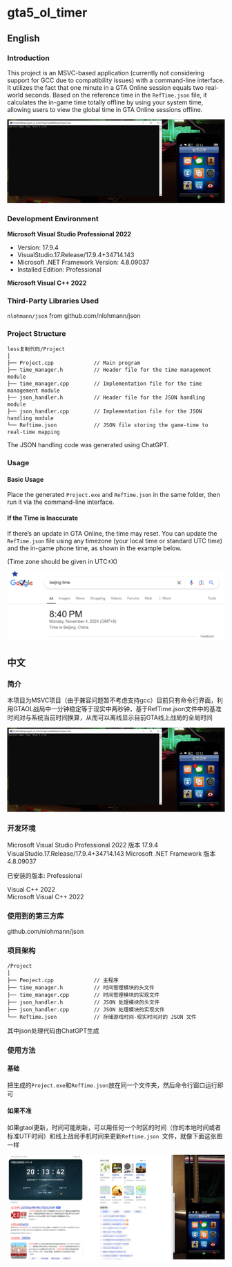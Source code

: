 # gta5_ol_timer

## English

### Introduction

This project is an MSVC-based application (currently not considering support for GCC due to compatibility issues) with a command-line interface. It utilizes the fact that one minute in a GTA Online session equals two real-world seconds. Based on the reference time in the `RefTime.json` file, it calculates the in-game time totally offline by using your system time, allowing users to view the global time in GTA Online sessions offline.

![image-20241104200517461](https://raw.githubusercontent.com/Goplush/gta5_ol_timer/refs/heads/main/assets/image-20241104200517461.png)

### Development Environment

**Microsoft Visual Studio Professional 2022**

- Version: 17.9.4
- VisualStudio.17.Release/17.9.4+34714.143
- Microsoft .NET Framework Version: 4.8.09037
- Installed Edition: Professional

**Microsoft Visual C++ 2022**

### Third-Party Libraries Used

`nlohmann/json` from github.com/nlohmann/json

### Project Structure

```
less复制代码/Project
│
├── Project.cpp             // Main program
├── time_manager.h          // Header file for the time management module
├── time_manager.cpp        // Implementation file for the time management module
├── json_handler.h          // Header file for the JSON handling module
├── json_handler.cpp        // Implementation file for the JSON handling module
└── Reftime.json            // JSON file storing the game-time to real-time mapping
```

The JSON handling code was generated using ChatGPT.

### Usage

#### Basic Usage

Place the generated `Project.exe` and `RefTime.json` in the same folder, then run it via the command-line interface.

#### If the Time is Inaccurate

If there’s an update in GTA Online, the time may reset. You can update the `RefTime.json` file using any timezone (your local time or standard UTC time) and the in-game phone time, as shown in the example below.

(Time zone should be given in UTC±X)



![image-20241104204100837](https://raw.githubusercontent.com/Goplush/gta5_ol_timer/refs/heads/main/assets/image-20241104204100837.png)

## 中文

### 简介

本项目为MSVC项目（由于兼容问题暂不考虑支持gcc）目前只有命令行界面，利用GTAOL战局中一分钟稳定等于现实中两秒钟，基于RefTime.json文件中的基准时间对与系统当前时间换算，从而可以离线显示目前GTA线上战局的全局时间

![image-20241104200517461](https://raw.githubusercontent.com/Goplush/gta5_ol_timer/refs/heads/main/assets/image-20241104200517461.png)





### 开发环境

Microsoft Visual Studio Professional 2022
版本 17.9.4
VisualStudio.17.Release/17.9.4+34714.143
Microsoft .NET Framework
版本 4.8.09037

已安装的版本: Professional

Visual C++ 2022  
Microsoft Visual C++ 2022

### 使用到的第三方库

github.com/nlohmann/json



### 项目架构

```
/Project
│
├── Peoject.cpp             // 主程序
├── time_manager.h          // 时间管理模块的头文件
├── time_manager.cpp        // 时间管理模块的实现文件
├── json_handler.h          // JSON 处理模块的头文件
├── json_handler.cpp        // JSON 处理模块的实现文件
└── Reftime.json            // 存储游戏时间-现实时间对的 JSON 文件
```

其中json处理代码由ChatGPT生成





### 使用方法

#### 基础

把生成的`Project.exe`和`RefTime.json`放在同一个文件夹，然后命令行窗口运行即可

#### 如果不准

如果gtaol更新，时间可能刷新，可以用任何一个时区的时间（你的本地时间或者标准UTF时间）和线上战局手机时间来更新`Reftime.json `文件，就像下面这张图一样

![image-20241104201432225](https://raw.githubusercontent.com/Goplush/gta5_ol_timer/refs/heads/main/assets/image-20241104201432225.png)

